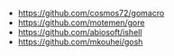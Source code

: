 
  - https://github.com/cosmos72/gomacro
  - https://github.com/motemen/gore
  - https://github.com/abiosoft/ishell
  - https://github.com/mkouhei/gosh
